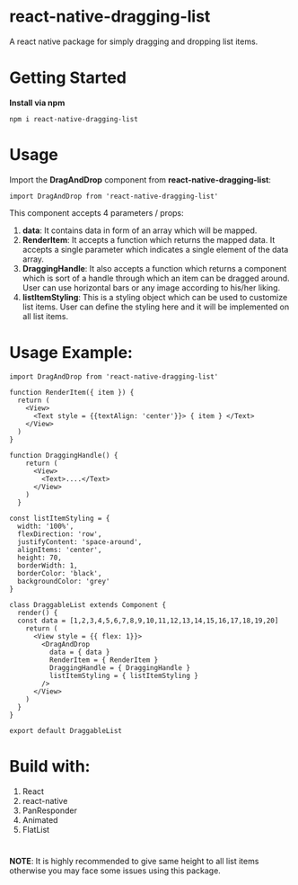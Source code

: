 <h1>react-native-dragging-list</h1>

A react native package for simply dragging and dropping list items.

<h1>Getting Started</h1>

**Install via npm**

```shell
npm i react-native-dragging-list
```

<h1>Usage</h1>

Import the **DragAndDrop** component from **react-native-dragging-list**: 

```shell
import DragAndDrop from 'react-native-dragging-list'
```

This component accepts 4 parameters / props:

1. **data**: It contains data in form of an array which will be mapped.
2. **RenderItem**: It accepts a function which returns the mapped data. It accepts a single parameter which indicates a single element of the data array.
3. **DraggingHandle**: It also accepts a function which returns a component which is sort of a handle through which an item can be dragged around. User can use horizontal bars or any image according to his/her liking.
4. **listItemStyling**: This is a styling object which can be used to customize list items. User can define the styling here and it will be implemented on all list items.

<h1>Usage Example:</h1>

```shell
import DragAndDrop from 'react-native-dragging-list'

function RenderItem({ item }) {
  return (
    <View>
      <Text style = {{textAlign: 'center'}}> { item } </Text>
    </View>
  )
}

function DraggingHandle() {
    return (
      <View>
        <Text>....</Text>
      </View>
    )
  }

const listItemStyling = { 
  width: '100%', 
  flexDirection: 'row', 
  justifyContent: 'space-around', 
  alignItems: 'center', 
  height: 70, 
  borderWidth: 1, 
  borderColor: 'black', 
  backgroundColor: 'grey' 
}

class DraggableList extends Component {
  render() {
  const data = [1,2,3,4,5,6,7,8,9,10,11,12,13,14,15,16,17,18,19,20]
    return (
      <View style = {{ flex: 1}}>
        <DragAndDrop 
          data = { data }
          RenderItem = { RenderItem }
          DraggingHandle = { DraggingHandle }
          listItemStyling = { listItemStyling }
        />
      </View>
    )
  }
}

export default DraggableList
```

<h1>Build with: </h1>

1. React
2. react-native
3. PanResponder
4. Animated
5. FlatList

<h1> </h1>

**NOTE**: It is highly recommended to give same height to all list items otherwise you may face some issues using this package. 
